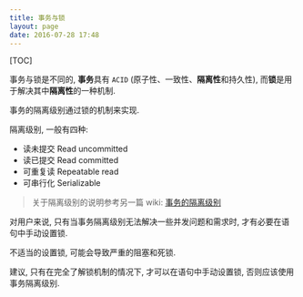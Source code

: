 ```yaml
---
title: 事务与锁
layout: page
date: 2016-07-28 17:48
---
```


[TOC]

事务与锁是不同的, **事务**具有 `ACID` (原子性、一致性、**隔离性**和持久性), 而**锁**是用于解决其中**隔离性**的一种机制.

事务的隔离级别通过锁的机制来实现.

隔离级别, 一般有四种:

- 读未提交 Read uncommitted
- 读已提交 Read committed
- 可重复读 Repeatable read
- 可串行化 Serializable

> 关于隔离级别的说明参考另一篇 wiki: [事务的隔离级别](http://wiki.smallcpp.cn/%E6%95%B0%E6%8D%AE%E5%BA%93/%E4%BA%8B%E5%8A%A1%E9%9A%94%E7%A6%BB%E7%BA%A7%E5%88%AB.html)

对用户来说, 只有当事务隔离级别无法解决一些并发问题和需求时, 才有必要在语句中手动设置锁.

不适当的设置锁, 可能会导致严重的阻塞和死锁.

建议, 只有在完全了解锁机制的情况下, 才可以在语句中手动设置锁, 否则应该使用事务隔离级别.
